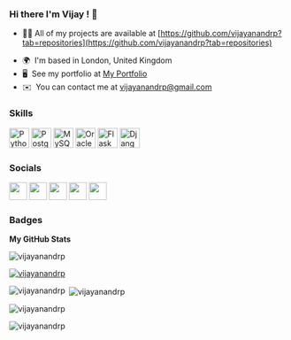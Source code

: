 ### Hi there I'm Vijay ! 👋

<!--
**vijayanandrp/vijayanandrp** is a ✨ _special_ ✨ repository because its `README.md` (this file) appears on your GitHub profile.

Here are some ideas to get you started:

- 🔭 I’m currently working on ...
- 🌱 I’m currently learning ...
- 👯 I’m looking to collaborate on ...
- 🤔 I’m looking for help with ...
- 💬 Ask me about ...
- 📫 How to reach me: ...
- 😄 Pronouns: ...
- ⚡ Fun fact: ...

[![Top Langs](https://github-readme-stats.vercel.app/api/top-langs/?username=vijayanandrp&langs_count=8)](https://github.com/vijayanandrp/blog)

-->
<!-- Hi ![](https://user-images.githubusercontent.com/18350557/176309783-0785949b-9127-417c-8b55-ab5a4333674e.gif)My name is Vijay Anand Pandian -->

- 👨‍💻 All of my projects are available at [https://github.com/vijayanandrp?tab=repositories](https://github.com/vijayanandrp?tab=repositories)

* 🌍  I'm based in London, United Kingdom
* 🖥️  See my portfolio at [My Portfolio](http://vijayanandrp.com)
* ✉️  You can contact me at [vijayanandrp@gmail.com](mailto:vijayanandrp@gmail.com)

### Skills


<p align="left">
<a href="https://www.python.org/" target="_blank" rel="noreferrer"><img src="https://raw.githubusercontent.com/danielcranney/readme-generator/main/public/icons/skills/python-colored.svg" width="36" height="36" alt="Python" /></a>
<a href="https://www.postgresql.org/" target="_blank" rel="noreferrer"><img src="https://raw.githubusercontent.com/danielcranney/readme-generator/main/public/icons/skills/postgresql-colored.svg" width="36" height="36" alt="PostgreSQL" /></a>
<a href="https://www.mysql.com/" target="_blank" rel="noreferrer"><img src="https://raw.githubusercontent.com/danielcranney/readme-generator/main/public/icons/skills/mysql-colored.svg" width="36" height="36" alt="MySQL" /></a>
<a href="https://www.oracle.com/uk/index.html" target="_blank" rel="noreferrer"><img src="https://raw.githubusercontent.com/danielcranney/readme-generator/main/public/icons/skills/oracle-colored.svg" width="36" height="36" alt="Oracle" /></a>
<a href="https://flask.palletsprojects.com/en/2.0.x/" target="_blank" rel="noreferrer"><img src="https://raw.githubusercontent.com/danielcranney/readme-generator/main/public/icons/skills/flask-colored.svg" width="36" height="36" alt="Flask" /></a>
<a href="https://www.djangoproject.com/" target="_blank" rel="noreferrer"><img src="https://raw.githubusercontent.com/danielcranney/readme-generator/main/public/icons/skills/django-colored.svg" width="36" height="36" alt="Django" /></a>
</p>


### Socials

<p align="left"> <a href="https://www.github.com/vijayanandrp" target="_blank" rel="noreferrer"><img src="https://raw.githubusercontent.com/danielcranney/readme-generator/main/public/icons/socials/github.svg" width="32" height="32" /></a> <a href="http://www.instagram.com/vijayanandrp" target="_blank" rel="noreferrer"><img src="https://raw.githubusercontent.com/danielcranney/readme-generator/main/public/icons/socials/instagram.svg" width="32" height="32" /></a> <a href="https://www.linkedin.com/in/vijayanandrp" target="_blank" rel="noreferrer"><img src="https://raw.githubusercontent.com/danielcranney/readme-generator/main/public/icons/socials/linkedin.svg" width="32" height="32" /></a> <a href="https://www.twitter.com/vijayanandrp" target="_blank" rel="noreferrer"><img src="https://raw.githubusercontent.com/danielcranney/readme-generator/main/public/icons/socials/twitter.svg" width="32" height="32" /></a> <a href="https://www.youtube.com/c/vijayanandrp" target="_blank" rel="noreferrer"><img src="https://raw.githubusercontent.com/danielcranney/readme-generator/main/public/icons/socials/youtube.svg" width="32" height="32" /></a></p>

### Badges

<b>My GitHub Stats</b>

<p align="left"> <img src="https://komarev.com/ghpvc/?username=vijayanandrp&label=Profile%20views&color=0e75b6&style=flat" alt="vijayanandrp" /> </p>

<p align="left"> <a href="https://github.com/ryo-ma/github-profile-trophy"><img src="https://github-profile-trophy.vercel.app/?username=vijayanandrp" alt="vijayanandrp" /></a> </p>


<p><img align="left" src="https://github-readme-stats.vercel.app/api/top-langs?username=vijayanandrp&show_icons=true&locale=en&layout=compact" alt="vijayanandrp" /></p>

<p>&nbsp;<img align="center" src="https://github-readme-stats.vercel.app/api?username=vijayanandrp&show_icons=true&locale=en" alt="vijayanandrp" /></p>

<p><img align="center" src="https://github-readme-streak-stats.herokuapp.com/?user=vijayanandrp&" alt="vijayanandrp" /></p>

<p align="left"> <img src="https://komarev.com/ghpvc/?username=vijayanandrp&label=Profile%20views&color=0e75b6&style=flat" alt="vijayanandrp" /> </p>

